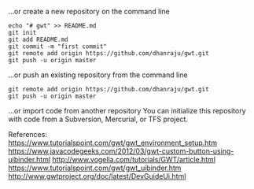 ...or create a new repository on the command line
~~~
echo "# gwt" >> README.md
git init
git add README.md
git commit -m "first commit"
git remote add origin https://github.com/dhanraju/gwt.git
git push -u origin master
~~~

...or push an existing repository from the command line
~~~
git remote add origin https://github.com/dhanraju/gwt.git
git push -u origin master
~~~

...or import code from another repository
You can initialize this repository with code from a Subversion, Mercurial, or TFS project.

References:
https://www.tutorialspoint.com/gwt/gwt_environment_setup.htm
https://www.javacodegeeks.com/2012/03/gwt-custom-button-using-uibinder.html
http://www.vogella.com/tutorials/GWT/article.html
https://www.tutorialspoint.com/gwt/gwt_uibinder.htm
http://www.gwtproject.org/doc/latest/DevGuideUi.html
